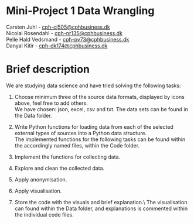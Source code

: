 # Mini-Project 1 Data Wrangling

Carsten Juhl - cph-cj505@cphbusiness.dk\
Nicolai Rosendahl - cph-nr135@cphbusiness.dk\
Pelle Hald Vedsmand - cph-pv73@cphbusiness.dk\
Danyal Kitir - cph-dk174@cphbusiness.dk

# Brief description

We are studying data science and have tried solving the following tasks:
1. Choose minimum three of the source data formats, displayed by icons above, feel free to add others.\
    We have chosen: json, excel, csv and txt. The data sets can be found in the Data folder. 

2. Write Python functions for loading data from each of the selected external types of sources into a Python data structure.\
    The implemented functions for the following tasks can be found within the accordingly named files, within the Code folder.

3. Implement the functions for collecting data.

4. Explore and clean the collected data.

5. Apply anonymisation.

6. Apply visualisation. 

7. Store the code with the visuals and brief explanation.\ 
    The visualisation can found within the Data folder, and explanations is commented within the individual code files. 